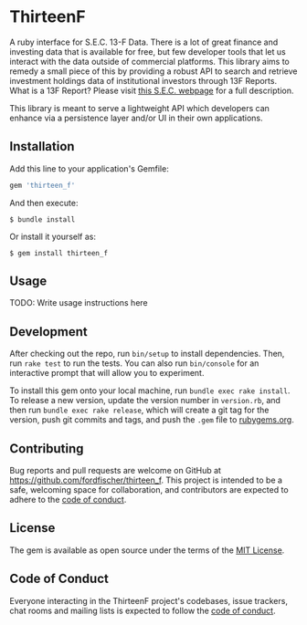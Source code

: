 # ThirteenF

A ruby interface for S.E.C. 13-F Data. There is a lot of great finance and
investing data that is available for free, but few developer tools that let
us interact with the data outside of commercial platforms. This library
aims to remedy a small piece of this by providing a robust API to search and
retrieve investment holdings data of institutional investors through 13F
Reports. What is a 13F Report? Please visit
[this S.E.C. webpage](https://www.sec.gov/fast-answers/answers-form13fhtm.html)
 for a full description.

This library is meant to serve a lightweight API which developers can enhance
via a persistence layer and/or UI in their own applications.

## Installation

Add this line to your application's Gemfile:

```ruby
gem 'thirteen_f'
```

And then execute:

    $ bundle install

Or install it yourself as:

    $ gem install thirteen_f

## Usage

TODO: Write usage instructions here

## Development

After checking out the repo, run `bin/setup` to install dependencies. Then, run
`rake test` to run the tests. You can also run `bin/console` for an interactive
prompt that will allow you to experiment.

To install this gem onto your local machine, run `bundle exec rake install`. To
release a new version, update the version number in `version.rb`, and then run
`bundle exec rake release`, which will create a git tag for the version, push
git commits and tags, and push the `.gem` file to
[rubygems.org](https://rubygems.org).

## Contributing

Bug reports and pull requests are welcome on GitHub at
https://github.com/fordfischer/thirteen_f. This project is intended to be a safe,
welcoming space for collaboration, and contributors are expected to adhere to
the [code of
conduct](https://github.com/fordfischer/thirteen_f/blob/master/CODE_OF_CONDUCT.md).


## License

The gem is available as open source under the terms of the [MIT
License](https://opensource.org/licenses/MIT).

## Code of Conduct

Everyone interacting in the ThirteenF project's codebases, issue trackers, chat
rooms and mailing lists is expected to follow the [code of
conduct](https://github.com/fordfischer/thirteen_f/blob/master/CODE_OF_CONDUCT.md).
